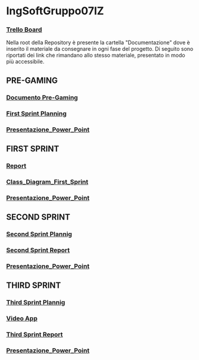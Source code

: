 # IngSoftGruppo07IZ
###  [Trello Board](https://trello.com/invite/b/67cdb0defecf6823402b8203/ATTI47d9ee31c6fd4e6fe0cca3ea3f6e083d41EC1356/ingsoftware) 
Nella root della Repository è presente la cartella "Documentazione" dove è inserito il materiale da consegnare in ogni fase del progetto.
Di seguito sono riportati dei link che rimandano allo stesso materiale, presentato in modo più accessibile.

## PRE-GAMING
###  [Documento Pre-Gaming](https://docs.google.com/document/d/1QE9YszeibzB3b4AYQbOyFLfh0w1KY5aMFM5_X5htci0/edit?usp=sharing)

###  [First Sprint Planning](https://docs.google.com/document/d/1fxR3olTz1N2TVSuh-OLeVsfWoxgXUZpoeKmwf3IaHVA/edit?usp=sharing)

### [Presentazione_Power_Point](https://docs.google.com/presentation/d/1LYSJy-kOEAxT24G1dvqjUAobic3vSY9NXXrqVDhS_sE/edit?usp=sharing)

## FIRST SPRINT

### [Report](https://docs.google.com/document/d/1jJE9Fkpg6o8A_PP8S-I_-tJ0Bza4O5VWjTNYGDgwW5Y/edit?usp=sharing)

### [Class_Diagram_First_Sprint](https://drive.google.com/file/d/1FMH5MT17I66ZMrn9jYeB74NZ4OpPttQU/view?usp=sharing )

### [Presentazione_Power_Point](https://docs.google.com/presentation/d/1gJ62nf73e-cxNfoVYIvTTtq1t6gPNg7BfQKfRRIST0k/edit?usp=sharing)

## SECOND SPRINT

### [Second Sprint Plannig](https://docs.google.com/document/d/1l5Gn6LvdjpUq3dH2d2W-d0xphUa8khKRxusalBZE5kQ/edit?usp=sharing)

### [Second Sprint Report](https://docs.google.com/document/d/10u8M5W7dnFDxwwY9mRRN4TGNJiaGgYH-u_xyAMg3gdY/edit?usp=sharing)

### [Presentazione_Power_Point](https://docs.google.com/presentation/d/1iaX7LsA-tDRFe7NSMd-4xazoCv7F0o2BFVWP6_EOLpw/edit?usp=sharing)

## THIRD SPRINT

### [Third Sprint Plannig](https://docs.google.com/document/d/1Q6p5f6BaksmKL1TiRD4zH8Cx4vJ3gk1g9XKspoxGQpE/edit?usp=sharing)
### [Video App](https://drive.google.com/file/d/19IVzX464aF-0wgOceWb6pMhMsEUG8nDX/view?usp=sharing)

### [Third Sprint Report](https://docs.google.com/document/d/1g2Jx0lsHEy9Ec45TMRuGhacE0EoeWusiqr-lzWmv6W4/edit?usp=sharing)

### [Presentazione_Power_Point]()

